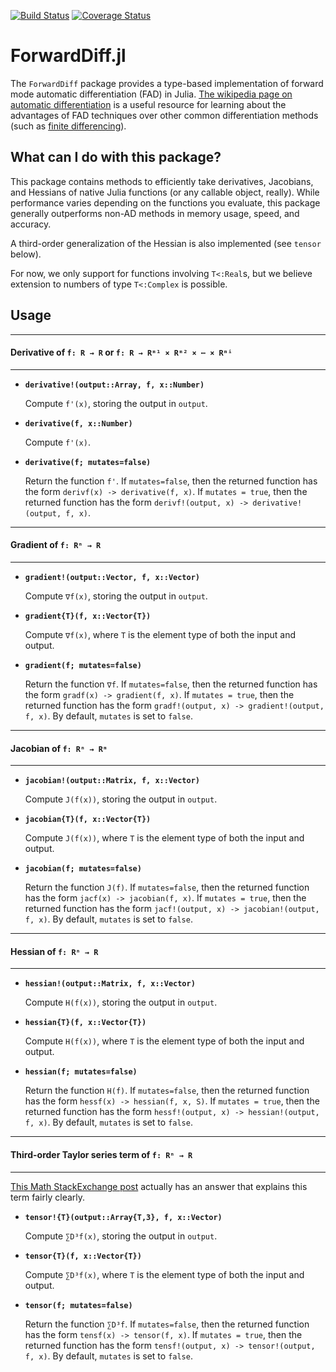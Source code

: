 [![Build Status](https://travis-ci.org/JuliaDiff/ForwardDiff.jl.svg?branch=nduals-refactor)](https://travis-ci.org/JuliaDiff/ForwardDiff.jl) [![Coverage Status](https://coveralls.io/repos/JuliaDiff/ForwardDiff.jl/badge.svg?branch=nduals-refactor&service=github)](https://coveralls.io/github/JuliaDiff/ForwardDiff.jl?branch=nduals-refactor)

# ForwardDiff.jl

The `ForwardDiff` package provides a type-based implementation of forward mode automatic differentiation (FAD) in Julia. [The wikipedia page on automatic differentiation](https://en.wikipedia.org/wiki/Automatic_differentiation) is a useful resource for learning about the advantages of FAD techniques over other common differentiation methods (such as [finite differencing](https://en.wikipedia.org/wiki/Numerical_differentiation)).

## What can I do with this package?

This package contains methods to efficiently take derivatives, Jacobians, and Hessians of native Julia functions (or any callable object, really). While performance varies depending on the functions you evaluate, this package generally outperforms non-AD methods in memory usage, speed, and accuracy.

A third-order generalization of the Hessian is also implemented (see `tensor` below). 

For now, we only support for functions involving `T<:Real`s, but we believe extension to numbers of type `T<:Complex` is possible.

## Usage

---
#### Derivative of `f: R → R` or `f: R → Rᵐ¹ × Rᵐ² × ⋯ × Rᵐⁱ`
---

- **`derivative!(output::Array, f, x::Number)`**
    
    Compute `f'(x)`, storing the output in `output`.

- **`derivative(f, x::Number)`**
    
    Compute `f'(x)`.

- **`derivative(f; mutates=false)`**
    
    Return the function `f'`. If `mutates=false`, then the returned function has the form `derivf(x) -> derivative(f, x)`. If `mutates = true`, then the returned function has the form `derivf!(output, x) -> derivative!(output, f, x)`.

---
#### Gradient of `f: Rⁿ → R`
---

- **`gradient!(output::Vector, f, x::Vector)`**

    Compute `∇f(x)`, storing the output in `output`.

- **`gradient{T}(f, x::Vector{T})`**

    Compute `∇f(x)`, where `T` is the element type of both the input and output.

- **`gradient(f; mutates=false)`**

    Return the function `∇f`. If `mutates=false`, then the returned function has the form `gradf(x) -> gradient(f, x)`. If `mutates = true`, then the returned function has the form `gradf!(output, x) -> gradient!(output, f, x)`. By default, `mutates` is set to `false`.

---
#### Jacobian of `f: Rⁿ → Rᵐ`
---

- **`jacobian!(output::Matrix, f, x::Vector)`**

    Compute `J(f(x))`, storing the output in `output`.

- **`jacobian{T}(f, x::Vector{T})`**

    Compute `J(f(x))`, where `T` is the element type of both the input and output.

- **`jacobian(f; mutates=false)`**

    Return the function `J(f)`. If `mutates=false`, then the returned function has the form `jacf(x) -> jacobian(f, x)`. If `mutates = true`, then the returned function has the form `jacf!(output, x) -> jacobian!(output, f, x)`. By default, `mutates` is set to `false`.

---
#### Hessian of `f: Rⁿ → R`
---

- **`hessian!(output::Matrix, f, x::Vector)`**

    Compute `H(f(x))`, storing the output in `output`.

- **`hessian{T}(f, x::Vector{T})`**

    Compute `H(f(x))`, where `T` is the element type of both the input and output.

- **`hessian(f; mutates=false)`**

    Return the function `H(f)`. If `mutates=false`, then the returned function has the form `hessf(x) -> hessian(f, x, S)`. If `mutates = true`, then the returned function has the form `hessf!(output, x) -> hessian!(output, f, x)`. By default, `mutates` is set to `false`.

---
#### Third-order Taylor series term of `f: Rⁿ → R`
---

[This Math StackExchange post](http://math.stackexchange.com/questions/556951/third-order-term-in-taylor-series) actually has an answer that explains this term fairly clearly.

- **`tensor!{T}(output::Array{T,3}, f, x::Vector)`**

    Compute `∑D³f(x)`, storing the output in `output`.

- **`tensor{T}(f, x::Vector{T})`**

    Compute `∑D³f(x)`, where `T` is the element type of both the input and output.

- **`tensor(f; mutates=false)`**

    Return the function ``∑D³f``. If `mutates=false`, then the returned function has the form `tensf(x) -> tensor(f, x)`. If `mutates = true`, then the returned function has the form `tensf!(output, x) -> tensor!(output, f, x)`. By default, `mutates` is set to `false`.
